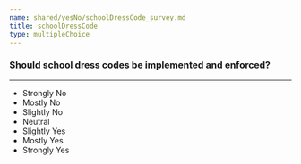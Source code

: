 ```yaml
---
name: shared/yesNo/schoolDressCode_survey.md
title: schoolDressCode
type: multipleChoice
---
```


### Should school dress codes be implemented and enforced?

---

- Strongly No
- Mostly No
- Slightly No
- Neutral
- Slightly Yes
- Mostly Yes
- Strongly Yes


